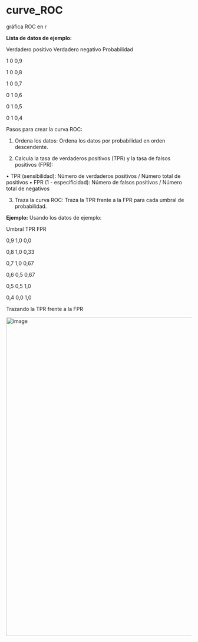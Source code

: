 # curve_ROC
gráfica ROC en r



**Lista de datos de ejemplo:**

Verdadero positivo	Verdadero negativo	Probabilidad

1	0	0,9

1	0	0,8

1	0	0,7

0	1	0,6

0	1	0,5

0	1	0,4

Pasos para crear la curva ROC:

1.	Ordena los datos: Ordena los datos por probabilidad en orden descendente.

2.	Calcula la tasa de verdaderos positivos (TPR) y la tasa de falsos positivos (FPR):

•	TPR (sensibilidad): Número de verdaderos positivos / Número total de positivos
•	FPR (1 - especificidad): Número de falsos positivos / Número total de negativos

3.	Traza la curva ROC: Traza la TPR frente a la FPR para cada umbral de probabilidad.


**Ejemplo:**
Usando los datos de ejemplo:

Umbral	TPR	FPR

0,9	1,0	0,0

0,8	1,0	0,33

0,7	1,0	0,67

0,6	0,5	0,67

0,5	0,5	1,0

0,4	0,0	1,0


Trazando la TPR frente a la FPR

<img width="991" height="866" alt="image" src="https://github.com/user-attachments/assets/ca932075-8b23-4273-88ef-cd3ad9febe89" />



